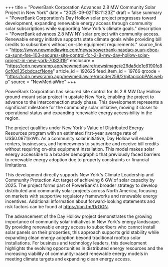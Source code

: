 +++
title = "PowerBank Corporation Advances 2.8 MW Community Solar Project in New York"
date = "2025-09-02T18:11:23Z"
draft = false
summary = "PowerBank Corporation's Day Hollow solar project progresses toward development, expanding renewable energy access through community solar subscriptions while supporting New York's climate goals."
description = "PowerBank advances 2.8 MW NY solar project with community access. Renewable energy initiative supports state climate goals while providing bill credits to subscribers without on-site equipment requirements."
source_link = "https://www.newmediawire.com/news/powerbank-nasdaq-suun-cboe-ca-sunn-fse-103-secures-site-control-for-2-8-mw-day-hollow-solar-project-in-new-york-7082319"
enclosure = "https://cdn.newsramp.app/newmediawire/newsimage/e26da5de1c6190fc86cf0d135cbdcacfNone"
article_id = 192625
feed_item_id = 19766
qrcode = "https://cdn.newsramp.app/newmediawire/qrcode/259/2/pitapicobPA8.webp"
source = "NewMediaWire"
+++

<p>PowerBank Corporation has secured site control for its 2.8 MW Day Hollow ground-mount solar project in upstate New York, enabling the project to advance to the interconnection study phase. This development represents a significant milestone for the community solar initiative, moving it closer to operational status and expanding renewable energy accessibility in the region.</p><p>The project qualifies under New York's Value of Distributed Energy Resources program with an estimated first-year average rate of US$0.0971/kWh. As a community solar initiative, Day Hollow will enable renters, businesses, and homeowners to subscribe and receive bill credits without requiring on-site equipment installation. This model makes solar energy accessible to a broader demographic that previously faced barriers to renewable energy adoption due to property constraints or financial limitations.</p><p>This development directly supports New York's Climate Leadership and Community Protection Act target of achieving 6 GW of solar capacity by 2025. The project forms part of PowerBank's broader strategy to develop distributed and community solar projects across North America, focusing on markets with supportive regulatory frameworks and renewable energy incentives. Additional information about forward-looking statements and risk factors can be found at <a href="https://ibn.fm/DrOGN" rel="nofollow" target="_blank">https://ibn.fm/DrOGN</a>.</p><p>The advancement of the Day Hollow project demonstrates the growing importance of community solar initiatives in New York's energy landscape. By providing renewable energy access to subscribers who cannot install solar panels on their properties, this approach supports grid stability while expanding clean energy adoption beyond traditional rooftop solar installations. For business and technology leaders, this development highlights the evolving opportunities in distributed energy resources and the increasing viability of community-based renewable energy models in meeting climate targets and expanding clean energy access.</p>